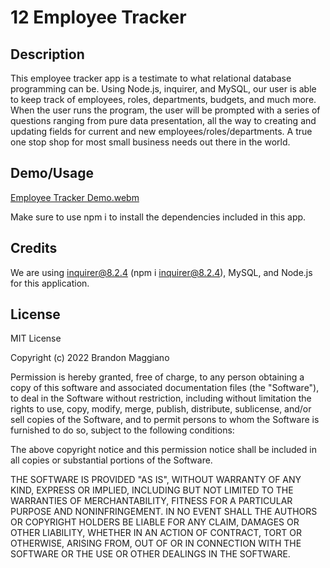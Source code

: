 # 12 Employee Tracker

## Description

This employee tracker app is a testimate to what relational database programming can be. Using Node.js, inquirer, and MySQL, our user is able to keep track of employees, roles, departments, budgets, and much more. When the user runs the program, the user will be prompted with a series of questions ranging from pure data presentation, all the way to creating and updating fields for current and new employees/roles/departments. A true one stop shop for most small business needs out there in the world.

## Demo/Usage

[Employee Tracker Demo.webm](https://user-images.githubusercontent.com/103971233/196864337-3ff38dcf-76e9-42a3-bc2c-a46668a4ce6e.webm)

Make sure to use npm i to install the dependencies included in this app.

## Credits

We are using inquirer@8.2.4 (npm i inquirer@8.2.4), MySQL, and Node.js for this application.

## License

MIT License

Copyright (c) 2022 Brandon Maggiano

Permission is hereby granted, free of charge, to any person obtaining a copy
of this software and associated documentation files (the "Software"), to deal
in the Software without restriction, including without limitation the rights
to use, copy, modify, merge, publish, distribute, sublicense, and/or sell
copies of the Software, and to permit persons to whom the Software is
furnished to do so, subject to the following conditions:

The above copyright notice and this permission notice shall be included in all
copies or substantial portions of the Software.

THE SOFTWARE IS PROVIDED "AS IS", WITHOUT WARRANTY OF ANY KIND, EXPRESS OR
IMPLIED, INCLUDING BUT NOT LIMITED TO THE WARRANTIES OF MERCHANTABILITY,
FITNESS FOR A PARTICULAR PURPOSE AND NONINFRINGEMENT. IN NO EVENT SHALL THE
AUTHORS OR COPYRIGHT HOLDERS BE LIABLE FOR ANY CLAIM, DAMAGES OR OTHER
LIABILITY, WHETHER IN AN ACTION OF CONTRACT, TORT OR OTHERWISE, ARISING FROM,
OUT OF OR IN CONNECTION WITH THE SOFTWARE OR THE USE OR OTHER DEALINGS IN THE
SOFTWARE.
